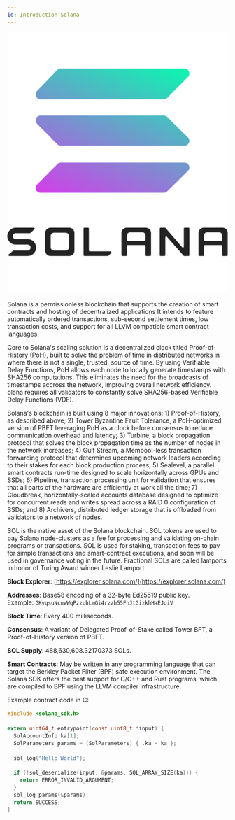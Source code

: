 ```yaml
---
id: Introduction-Solana
---
```

![Solana logo](logos/solana.png "=150x127")

Solana is a permissionless blockchain that supports the creation of smart contracts and hosting of decentralized applications It intends to feature automatically ordered transactions, sub-second settlement times, low transaction costs, and support for all LLVM compatible smart contract languages.

Core to Solana's scaling solution is a decentralized clock titled Proof-of-History (PoH), built to solve the problem of time in distributed networks in where there is not a single, trusted, source of time. By using Verifiable Delay Functions, PoH allows each node to locally generate timestamps with SHA256 computations. This eliminates the need for the broadcasts of timestamps accross the network, improving overall network efficiency. olana requires all validators to constantly solve SHA256-based Verifiable Delay Functions (VDF). 

Solana's blockchain is built using 8 major innovations: 1) Proof-of-History, as described above; 2) Tower Byzantine Fault Tolerance, a PoH-optimized version of PBFT leveraging PoH as a clock before consensus to reduce communication overhead and latency; 3) Turbine, a block propagation protocol that solves the block propagation time as the number of nodes in the network increases; 4) Gulf Stream, a Mempool-less transaction forwarding protocol that determines upcoming network leaders according to their stakes for each block production process; 5) Sealevel, a parallel smart contracts run-time designed to scale horizontally across GPUs and SSDs; 6) Pipeline, transaction processing unit for validation that ensures that all parts of the hardware are efficiently at work all the time; 7) Cloudbreak, horizontally-scaled accounts database designed to optimize for concurrent reads and writes spread across a RAID 0 configuration of SSDs; and 8) Archivers, distributed ledger storage that is offloaded from validators to a network of nodes.

SOL is the native asset of the Solana blockchain. SOL tokens are used to pay Solana node-clusters as a fee for processing and validating on-chain programs or transactions. SOL is used for staking, transaction fees to pay for simple transactions and smart-contract executions, and soon will be used in governance voting in the future. Fractional SOLs are called lamports in honor of Turing Award winner Leslie Lamport.

**Block Explorer**: [https://explorer.solana.com/](https://explorer.solana.com/)

**Addresses**: Base58 encoding of a 32-byte Ed25519 public key.<br />
Example: `GKvqsuNcnwWqPzzuhLmGi4rzzh55FhJtGizkhHaEJqiV`

**Block Time**: Every 400 milliseconds.

**Consensus**: A variant of Delegated Proof-of-Stake called Tower BFT, a Proof-of-History version of PBFT.

**SOL Supply**: 488,630,608.32170373 SOLs.

**Smart Contracts**: May be written in any programming language that can target the Berkley Packet Filter (BPF) safe execution environment. The Solana SDK offers the best support for C/C++ and Rust programs, which are compiled to BPF using the LLVM compiler infrastructure.

Example contract code in C:

```c
#include <solana_sdk.h>

extern uint64_t entrypoint(const uint8_t *input) {
  SolAccountInfo ka[1];
  SolParameters params = (SolParameters) { .ka = ka };

  sol_log("Hello World");

  if (!sol_deserialize(input, &params, SOL_ARRAY_SIZE(ka))) {
    return ERROR_INVALID_ARGUMENT;
  }
  sol_log_params(&params);
  return SUCCESS;
}
```
